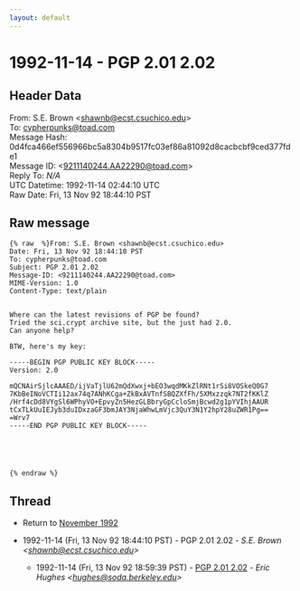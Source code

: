```yaml
---
layout: default
---
```


# 1992-11-14 - PGP 2.01 2.02

## Header Data

From: S.E. Brown \<shawnb@ecst.csuchico.edu\><br>
To: cypherpunks@toad.com<br>
Message Hash: 0d4fca466ef556966bc5a8304b9517fc03ef86a81092d8cacbcbf9ced377fde1<br>
Message ID: \<9211140244.AA22290@toad.com\><br>
Reply To: _N/A_<br>
UTC Datetime: 1992-11-14 02:44:10 UTC<br>
Raw Date: Fri, 13 Nov 92 18:44:10 PST<br>

## Raw message

```
{% raw  %}From: S.E. Brown <shawnb@ecst.csuchico.edu>
Date: Fri, 13 Nov 92 18:44:10 PST
To: cypherpunks@toad.com
Subject: PGP 2.01 2.02
Message-ID: <9211140244.AA22290@toad.com>
MIME-Version: 1.0
Content-Type: text/plain


Where can the latest revisions of PGP be found?
Tried the sci.crypt archive site, but the just had 2.0.
Can anyone help?

BTW, here's my key:

-----BEGIN PGP PUBLIC KEY BLOCK-----
Version: 2.0

mQCNAirSjlcAAAED/ijVaTjlU62mQdXwxj+bEO3wqdMKkZlRNt1rSi8VOSkeQ0G7
7KbBeINoVCTIi12ax74q7ANhKCga+ZkBxAVTnfSBQZXfFh/5XMxzzqk7NT2fKKlZ
/Hrf4cDd8VYgSl6WPhyVO+EpvyZn5HezGLBbryGpCcloSmjBcwd2g1pYVIhjAAUR
tCxTLkUuIEJyb3duIDxzaGF3bmJAY3NjaWhwLmVjc3QuY3N1Y2hpY28uZWR1Pg==
=Wrv7
-----END PGP PUBLIC KEY BLOCK-----





{% endraw %}
```

## Thread

+ Return to [November 1992](/archive/1992/11)

+ 1992-11-14 (Fri, 13 Nov 92 18:44:10 PST) - PGP 2.01 2.02 - _S.E. Brown \<shawnb@ecst.csuchico.edu\>_
  + 1992-11-14 (Fri, 13 Nov 92 18:59:39 PST) - [PGP 2.01 2.02](/archive/1992/11/2205ba756a90cd5b676da9c7ccfd5efee4547904f09e4e50043646615e30bbbd) - _Eric Hughes \<hughes@soda.berkeley.edu\>_

